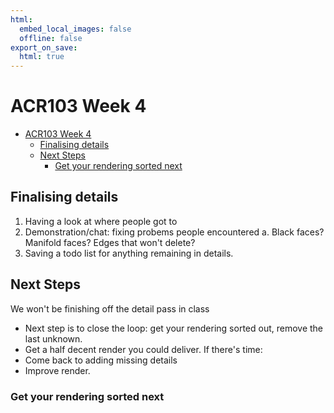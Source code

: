 ```yaml
---
html:
  embed_local_images: false
  offline: false
export_on_save:
  html: true
---
```

# ACR103 Week 4

<!-- @import "[TOC]" {cmd="toc" depthFrom=1 depthTo=3 orderedList=false} -->

<!-- code_chunk_output -->

- [ACR103 Week 4](#acr103-week-4)
  - [Finalising details](#finalising-details)
  - [Next Steps](#next-steps)
    - [Get your rendering sorted next](#get-your-rendering-sorted-next)

<!-- /code_chunk_output -->

## Finalising details

1. Having a look at where people got to
2. Demonstration/chat: fixing probems people encountered
   a. Black faces? Manifold faces? Edges that won't delete?
3. Saving a todo list for anything remaining in details.

## Next Steps

We won't be finishing off the detail pass in class
* Next step is to close the loop: get your rendering sorted out, remove the last unknown.
* Get a half decent render you could deliver.
If there's time:
* Come back to adding missing details
* Improve render.

### Get your rendering sorted next




